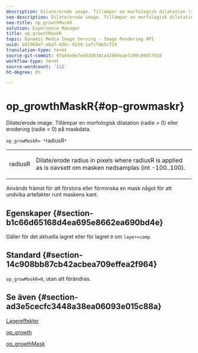 ```yaml
---
description: Dilate/erode image. Tillämpar en morfologisk dilatation (radie > 0) eller erodering (radie < 0) på maskdata.
seo-description: Dilate/erode image. Tillämpar en morfologisk dilatation (radie > 0) eller erodering (radie < 0) på maskdata.
seo-title: op_growthMaskR
solution: Experience Manager
title: op_growthMaskR
topic: Dynamic Media Image Serving - Image Rendering API
uuid: b81968e7-ebaf-426c-9230-1afcf4b5cf24
translation-type: tm+mt
source-git-commit: 97a84e8e7edd3d834ca42069eae7c09c00d57938
workflow-type: tm+mt
source-wordcount: '112'
ht-degree: 0%

---
```



# op_growthMaskR{#op-growmaskr}

Dilate/erode image. Tillämpar en morfologisk dilatation (radie > 0) eller erodering (radie &lt; 0) på maskdata.

`op_growMaskR= *`radiusR`*`

<table id="simpletable_3BAA4523D29E447FA7A4C9009B3E8344"> 
 <tr class="strow"> 
  <td class="stentry"> <p><span class="codeph"><span class="varname"> radiusR</span></span> </p> </td> 
  <td class="stentry"> <p>Dilate/erode radius in pixels where <span class="codeph"><span class="varname"> radiusR</span></span> is applied as is oavsett om masken nedsamplas (int -100..100). </p></td> 
 </tr> 
</table>

Används främst för att förstora eller förminska en mask något för att undvika artefakter runt maskens kant.

## Egenskaper {#section-b1c66d65168d4ea695e8662ea690bd4e}

Gäller för det aktuella lagret eller för lagret `0` om `layer=comp`.

## Standard {#section-14c908bb87cb42acbea709effea2f964}

`op_growMaskR=0`, utan att förändras.

## Se även {#section-ad3e5cecfc3448a38ea06093e015c88a}

[Lagereffekter](../../../../../is-api/http-ref/image-serving-api-ref/c-http-protocol-reference/c-syntax-and-features/r-layer-effects.md#reference-82a6b5311b3d4471ad2799adb3b2201c)

[op_growth](../../../../../is-api/http-ref/image-serving-api-ref/c-http-protocol-reference/c-command-reference/r-op-grow.md#reference-f95f3291c78c42b9a34b1b7e177e739a)

[op_growthMask](../../../../../is-api/http-ref/image-serving-api-ref/c-http-protocol-reference/c-command-reference/r-op-growmask.md#reference-f0f9000af3ae43aba73d3ac1826710a1)
